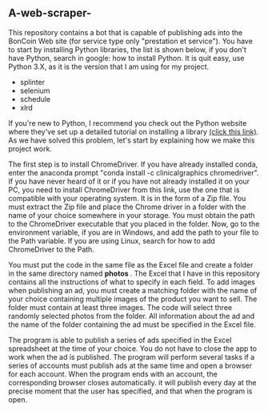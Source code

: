 <h2>A-web-scraper-</h2>
<p>This repository contains a bot that is capable of publishing ads into the BonCoin Web site (for service type only "prestation et service"). You have to start by installing Python libraries, the list is shown below, if you don't have Python, search in google: how to install Python. It is quit easy, use Python 3.X, as it is the version that I am using for my project.</p>
<ul><li>splinter</li>
  <li>selenium</li>
  <li>schedule</li>
  <li>xlrd</li></ul>
 <p>If you're new to Python, I recommend you check out the Python website where they've set up a detailed tutorial on installing a library <a href="https://packaging.python.org/tutorials/installing-packages/">(click this link)</a>. As we have solved this problem, let's start by explaining how we make this project work. </ p>
<p> The first step is to install ChromeDriver. If you have already installed conda, enter the anaconda prompt "conda install -c clinicalgraphics chromedriver". If you have never heard of it or if you have not already installed it on your PC, you need to install ChromeDriver from this link, use the one that is compatible with your operating system. It is in the form of a Zip file. You must extract the Zip file and place the Chrome driver in a folder with the name of your choice somewhere in your storage. You must obtain the path to the ChromeDriver executable that you placed in the folder. Now, go to the environment variable, if you are in Windows, and add the path to your file to the Path variable. If you are using Linux, search for how to add ChromeDriver to the Path.<p>
  
  <p> You must put the code in the same file as the Excel file and create a folder in the same directory named <b> photos </b>. The Excel that I have in this repository contains all the instructions of what to specify in each field. To add images when publishing an ad, you must create a matching folder with the name of your choice containing multiple images of the product you want to sell. The folder must contain at least three images. The code will select three randomly selected photos from the folder. All information about the ad and the name of the folder containing the ad must be specified in the Excel file. </p>
  
  <p>The program is able to publish a series of ads specified in the Excel spreadsheet at the time of your choice. You do not have to close the app to work when the ad is published. The program will perform several tasks if a series of accounts must publish ads at the same time and open a browser for each account. When the program ends with an account, the corresponding browser closes automatically. it will publish every day at the precise moment that the user has specified, and that when the program is open.</p>
